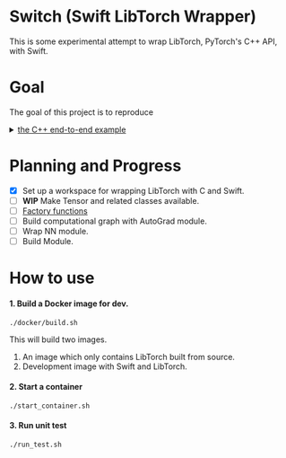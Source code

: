 # Switch (Swift LibTorch Wrapper)

This is some experimental attempt to wrap LibTorch, PyTorch's C++ API, with Swift.

# Goal

The goal of this project is to reproduce <Details><Summary>[the C++ end-to-end example](https://pytorch.org/cppdocs/frontend.html#end-to-end-example)</Summary>

```
#include <torch/torch.h>

// Define a new Module.
struct Net : torch::nn::Module {
  Net() {
    // Construct and register two Linear submodules.
    fc1 = register_module("fc1", torch::nn::Linear(784, 64));
    fc2 = register_module("fc2", torch::nn::Linear(64, 32));
    fc3 = register_module("fc3", torch::nn::Linear(32, 10));
  }

  // Implement the Net's algorithm.
  torch::Tensor forward(torch::Tensor x) {
    // Use one of many tensor manipulation functions.
    x = torch::relu(fc1->forward(x.reshape({x.size(0), 784})));
    x = torch::dropout(x, /*p=*/0.5, /*train=*/is_training());
    x = torch::relu(fc2->forward(x));
    x = torch::log_softmax(fc3->forward(x), /*dim=*/1);
    return x;
  }

  // Use one of many "standard library" modules.
  torch::nn::Linear fc1{nullptr}, fc2{nullptr}, fc3{nullptr};
};

int main() {
  // Create a new Net.
  auto net = std::make_shared<Net>();

  // Create a multi-threaded data loader for the MNIST dataset.
  auto data_loader = torch::data::make_data_loader(
      torch::data::datasets::MNIST("./data").map(
          torch::data::transforms::Stack<>()),
      /*batch_size=*/64);

  // Instantiate an SGD optimization algorithm to update our Net's parameters.
  torch::optim::SGD optimizer(net->parameters(), /*lr=*/0.01);

  for (size_t epoch = 1; epoch <= 10; ++epoch) {
    size_t batch_index = 0;
    // Iterate the data loader to yield batches from the dataset.
    for (auto& batch : *data_loader) {
      // Reset gradients.
      optimizer.zero_grad();
      // Execute the model on the input data.
      torch::Tensor prediction = net->forward(batch.data);
      // Compute a loss value to judge the prediction of our model.
      torch::Tensor loss = torch::nll_loss(prediction, batch.target);
      // Compute gradients of the loss w.r.t. the parameters of our model.
      loss.backward();
      // Update the parameters based on the calculated gradients.
      optimizer.step();
      // Output the loss and checkpoint every 100 batches.
      if (++batch_index % 100 == 0) {
        std::cout << "Epoch: " << epoch << " | Batch: " << batch_index
                  << " | Loss: " << loss.item<float>() << std::endl;
        // Serialize your model periodically as a checkpoint.
        torch::save(net, "net.pt");
      }
    }
  }
}
```

</Details>

# Planning and Progress

- [x] Set up a workspace for wrapping LibTorch with C and Swift.
- [ ] **WIP** Make Tensor and related classes available.
- [ ] [Factory functions](https://pytorch.org/cppdocs/notes/tensor_creation.html#factory-functions)
- [ ] Build computational graph with AutoGrad module.
- [ ] Wrap NN module.
- [ ] Build Module.

# How to use

#### 1. Build a Docker image for dev.

```
./docker/build.sh
```

This will build two images.

1. An image which only contains LibTorch built from source.
1. Development image with Swift and LibTorch.

#### 2. Start a container

```
./start_container.sh
```

#### 3. Run unit test

```
./run_test.sh
```
